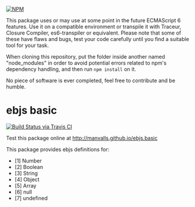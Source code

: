 [![NPM](https://nodei.co/npm/ebjs.basic.png?downloads=true)](https://nodei.co/npm/ebjs.basic/)

This package uses or may use at some point in the future ECMAScript 6 features. Use it on a compatible environment or transpile it with Traceur, Closure Compiler, es6-transpiler or equivalent. Please note that some of these have flaws and bugs, test your code carefully until you find a suitable tool for your task.

When cloning this repository, put the folder inside another named "node_modules" in order to avoid potential errors related to npm's dependency handling, and then run `npm install` on it.

No piece of software is ever completed, feel free to contribute and be humble.

# ebjs basic

[![Build Status via Travis CI](https://travis-ci.org/manvalls/ebjs.basic.svg?branch=master)](https://travis-ci.org/manvalls/ebjs.basic)

Test this package online at http://manvalls.github.io/ebjs.basic

This package provides ebjs definitions for:

- [1\] Number
- [2\] Boolean
- [3\] String
- [4\] Object
- [5\] Array
- [6\] null
- [7\] undefined

